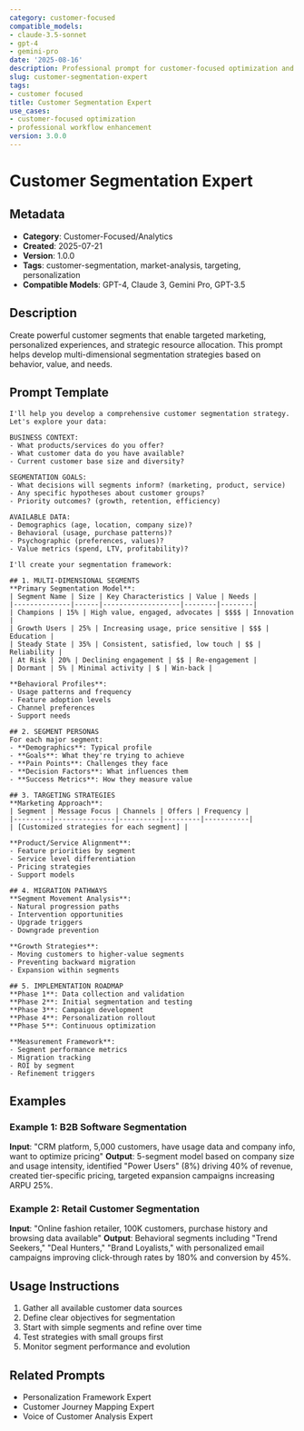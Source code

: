 ```yaml
---
category: customer-focused
compatible_models:
- claude-3.5-sonnet
- gpt-4
- gemini-pro
date: '2025-08-16'
description: Professional prompt for customer-focused optimization and expert consultation
slug: customer-segmentation-expert
tags:
- customer focused
title: Customer Segmentation Expert
use_cases:
- customer-focused optimization
- professional workflow enhancement
version: 3.0.0
---
```


# Customer Segmentation Expert

## Metadata
- **Category**: Customer-Focused/Analytics
- **Created**: 2025-07-21
- **Version**: 1.0.0
- **Tags**: customer-segmentation, market-analysis, targeting, personalization
- **Compatible Models**: GPT-4, Claude 3, Gemini Pro, GPT-3.5

## Description
Create powerful customer segments that enable targeted marketing, personalized experiences, and strategic resource allocation. This prompt helps develop multi-dimensional segmentation strategies based on behavior, value, and needs.

## Prompt Template

```
I'll help you develop a comprehensive customer segmentation strategy. Let's explore your data:

BUSINESS CONTEXT:
- What products/services do you offer?
- What customer data do you have available?
- Current customer base size and diversity?

SEGMENTATION GOALS:
- What decisions will segments inform? (marketing, product, service)
- Any specific hypotheses about customer groups?
- Priority outcomes? (growth, retention, efficiency)

AVAILABLE DATA:
- Demographics (age, location, company size)?
- Behavioral (usage, purchase patterns)?
- Psychographic (preferences, values)?
- Value metrics (spend, LTV, profitability)?

I'll create your segmentation framework:

## 1. MULTI-DIMENSIONAL SEGMENTS
**Primary Segmentation Model**:
| Segment Name | Size | Key Characteristics | Value | Needs |
|--------------|------|-------------------|--------|--------|
| Champions | 15% | High value, engaged, advocates | $$$$ | Innovation |
| Growth Users | 25% | Increasing usage, price sensitive | $$$ | Education |
| Steady State | 35% | Consistent, satisfied, low touch | $$ | Reliability |
| At Risk | 20% | Declining engagement | $$ | Re-engagement |
| Dormant | 5% | Minimal activity | $ | Win-back |

**Behavioral Profiles**:
- Usage patterns and frequency
- Feature adoption levels
- Channel preferences
- Support needs

## 2. SEGMENT PERSONAS
For each major segment:
- **Demographics**: Typical profile
- **Goals**: What they're trying to achieve
- **Pain Points**: Challenges they face
- **Decision Factors**: What influences them
- **Success Metrics**: How they measure value

## 3. TARGETING STRATEGIES
**Marketing Approach**:
| Segment | Message Focus | Channels | Offers | Frequency |
|---------|---------------|----------|---------|-----------|
| [Customized strategies for each segment] |

**Product/Service Alignment**:
- Feature priorities by segment
- Service level differentiation
- Pricing strategies
- Support models

## 4. MIGRATION PATHWAYS
**Segment Movement Analysis**:
- Natural progression paths
- Intervention opportunities
- Upgrade triggers
- Downgrade prevention

**Growth Strategies**:
- Moving customers to higher-value segments
- Preventing backward migration
- Expansion within segments

## 5. IMPLEMENTATION ROADMAP
**Phase 1**: Data collection and validation
**Phase 2**: Initial segmentation and testing
**Phase 3**: Campaign development
**Phase 4**: Personalization rollout
**Phase 5**: Continuous optimization

**Measurement Framework**:
- Segment performance metrics
- Migration tracking
- ROI by segment
- Refinement triggers
```

## Examples

### Example 1: B2B Software Segmentation
**Input**: "CRM platform, 5,000 customers, have usage data and company info, want to optimize pricing"
**Output**: 5-segment model based on company size and usage intensity, identified "Power Users" (8%) driving 40% of revenue, created tier-specific pricing, targeted expansion campaigns increasing ARPU 25%.

### Example 2: Retail Customer Segmentation
**Input**: "Online fashion retailer, 100K customers, purchase history and browsing data available"
**Output**: Behavioral segments including "Trend Seekers," "Deal Hunters," "Brand Loyalists," with personalized email campaigns improving click-through rates by 180% and conversion by 45%.

## Usage Instructions
1. Gather all available customer data sources
2. Define clear objectives for segmentation
3. Start with simple segments and refine over time
4. Test strategies with small groups first
5. Monitor segment performance and evolution

## Related Prompts
- Personalization Framework Expert
- Customer Journey Mapping Expert
- Voice of Customer Analysis Expert